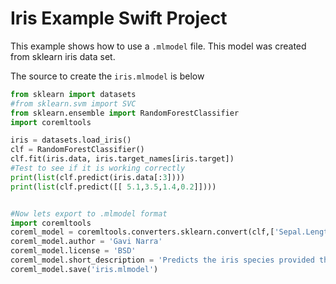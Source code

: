 
# Iris Example Swift Project

This example shows how to use a `.mlmodel` file. This model was created from sklearn iris data set.

The source to create the `iris.mlmodel` is below

```python
from sklearn import datasets
#from sklearn.svm import SVC
from sklearn.ensemble import RandomForestClassifier
import coremltools

iris = datasets.load_iris()
clf = RandomForestClassifier()
clf.fit(iris.data, iris.target_names[iris.target])
#Test to see if it is working correctly
print(list(clf.predict(iris.data[:3])))
print(list(clf.predict([[ 5.1,3.5,1.4,0.2]])))


#Now lets export to .mlmodel format
import coremltools
coreml_model = coremltools.converters.sklearn.convert(clf,['Sepal.Length','Sepal.Width','Petal.Length','Petal.Width'],'Species')
coreml_model.author = 'Gavi Narra'
coreml_model.license = 'BSD'
coreml_model.short_description = 'Predicts the iris species provided the sepal length, sepal width, petal length and petal width.'
coreml_model.save('iris.mlmodel')
```

